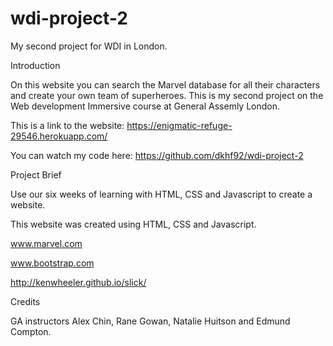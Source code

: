 # wdi-project-2

My second project for WDI in London.


Introduction


On this website you can search the Marvel database for all their characters and create your own team of superheroes. This is my second project on the Web development Immersive course at General Assemly London.


This is a link to the website: https://enigmatic-refuge-29546.herokuapp.com/


You can watch my code here: https://github.com/dkhf92/wdi-project-2


Project Brief

Use our six weeks of learning with HTML, CSS and Javascript to create a website.


This website was created using HTML, CSS and Javascript.

www.marvel.com


www.bootstrap.com


http://kenwheeler.github.io/slick/


Credits


GA instructors Alex Chin, Rane Gowan, Natalie Huitson and Edmund Compton.
